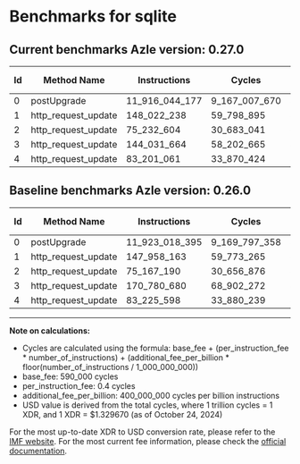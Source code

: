 # Benchmarks for sqlite

## Current benchmarks Azle version: 0.27.0

| Id  | Method Name         | Instructions   | Cycles        | USD           | USD/Million Calls | Change                                 |
| --- | ------------------- | -------------- | ------------- | ------------- | ----------------- | -------------------------------------- |
| 0   | postUpgrade         | 11_916_044_177 | 9_167_007_670 | $0.0121890951 | $12_189.09        | <font color="green">-6_974_218</font>  |
| 1   | http_request_update | 148_022_238    | 59_798_895    | $0.0000795128 | $79.51            | <font color="red">+64_075</font>       |
| 2   | http_request_update | 75_232_604     | 30_683_041    | $0.0000407983 | $40.79            | <font color="red">+65_414</font>       |
| 3   | http_request_update | 144_031_664    | 58_202_665    | $0.0000773903 | $77.39            | <font color="green">-26_749_016</font> |
| 4   | http_request_update | 83_201_061     | 33_870_424    | $0.0000450365 | $45.03            | <font color="green">-24_537</font>     |

## Baseline benchmarks Azle version: 0.26.0

| Id  | Method Name         | Instructions   | Cycles        | USD           | USD/Million Calls |
| --- | ------------------- | -------------- | ------------- | ------------- | ----------------- |
| 0   | postUpgrade         | 11_923_018_395 | 9_169_797_358 | $0.0121928045 | $12_192.80        |
| 1   | http_request_update | 147_958_163    | 59_773_265    | $0.0000794787 | $79.47            |
| 2   | http_request_update | 75_167_190     | 30_656_876    | $0.0000407635 | $40.76            |
| 3   | http_request_update | 170_780_680    | 68_902_272    | $0.0000916173 | $91.61            |
| 4   | http_request_update | 83_225_598     | 33_880_239    | $0.0000450495 | $45.04            |

---

**Note on calculations:**

- Cycles are calculated using the formula: base_fee + (per_instruction_fee \* number_of_instructions) + (additional_fee_per_billion \* floor(number_of_instructions / 1_000_000_000))
- base_fee: 590_000 cycles
- per_instruction_fee: 0.4 cycles
- additional_fee_per_billion: 400_000_000 cycles per billion instructions
- USD value is derived from the total cycles, where 1 trillion cycles = 1 XDR, and 1 XDR = $1.329670 (as of October 24, 2024)

For the most up-to-date XDR to USD conversion rate, please refer to the [IMF website](https://www.imf.org/external/np/fin/data/rms_sdrv.aspx).
For the most current fee information, please check the [official documentation](https://internetcomputer.org/docs/current/developer-docs/gas-cost#execution).
